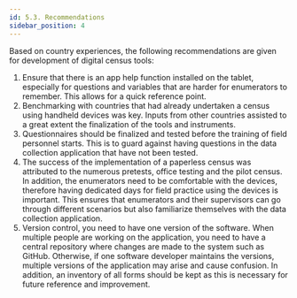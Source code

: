 ```yaml
---
id: 5.3. Recommendations
sidebar_position: 4
---
```


Based on country experiences, the following recommendations are given for development of digital census tools:
1.	Ensure that there is an app help function installed on the tablet, especially for questions and variables that are harder for enumerators to remember. This allows for a quick reference point. 
2.	Benchmarking with countries that had already undertaken a census using handheld devices was key. Inputs from other countries assisted to a great extent the finalization of the tools and instruments. 
3.	Questionnaires should be finalized and tested before the training of field personnel starts. This is to guard against having questions in the data collection application that have not been tested. 
4.	The success of the implementation of a paperless census was attributed to the numerous pretests, office testing and the pilot census. In addition, the enumerators need to be comfortable with the devices, therefore having dedicated days for field practice using the devices is important. This ensures that enumerators and their supervisors can go through different scenarios but also familiarize themselves with the data collection application. 
5.	Version control, you need to have one version of the software. When multiple people are working on the application, you need to have a central repository where changes are made to the system such as GitHub. Otherwise, if one software developer maintains the versions, multiple versions of the application may arise and cause confusion. In addition, an inventory of all forms should be kept as this is necessary for future reference and improvement.
